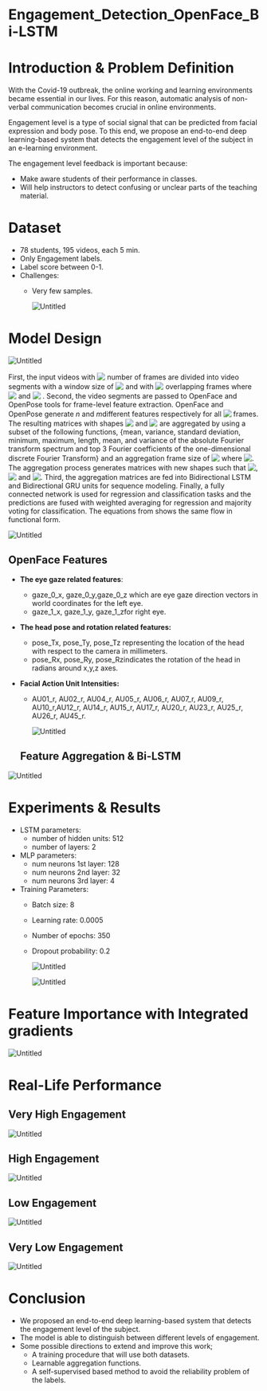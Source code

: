 # Engagement_Detection_OpenFace_Bi-LSTM

# **Introduction & Problem Definition**

With the Covid-19 outbreak, the online working and learning environments became essential in our lives. For this reason, automatic analysis of non-verbal communication becomes crucial in online environments. 

Engagement level is a type of social signal that can be predicted from facial expression and body pose.  To this end, we propose an end-to-end deep learning-based system that detects the engagement level of the subject in an e-learning environment.

The engagement level feedback is important because:

- Make aware students of their performance in classes.
- Will help instructors to detect confusing or unclear parts of the teaching material.

# Dataset

- 78 students, 195 videos, each 5 min.
- Only Engagement labels.
- Label score between 0-1.
- Challenges:
    - Very few samples.
        
        ![Untitled](Engagement_Detection_OpenFace_Bi-LSTM%2017cfcb2170c14f12b810380dd47e05cc/Untitled.png)
        

# Model Design

![Untitled](Engagement_Detection_OpenFace_Bi-LSTM%2017cfcb2170c14f12b810380dd47e05cc/Untitled%201.png)

First, the input videos with  <!-- $l$ --> <img style="transform: translateY(0.1em); background: white;" src="https://render.githubusercontent.com/render/math?math=l">  number of frames are divided into video segments with a window size of <!-- $m$ --> <img style="transform: translateY(0.1em); background: white;" src="https://render.githubusercontent.com/render/math?math=m"> and with <!-- $j$ --> <img style="transform: translateY(0.1em); background: white;" src="https://render.githubusercontent.com/render/math?math=j"> overlapping frames where <!-- $1 \leq m \leq l, m \in \mathbb{Z}$ --> <img style="transform: translateY(0.1em); background: white;" src="https://render.githubusercontent.com/render/math?math=1%20%5Cleq%20m%20%5Cleq%20l%2C%20m%20%5Cin%20%5Cmathbb%7BZ%7D">  and <!-- $0 \leq j \leq m-1, j \in \mathbb{Z}$ --> <img style="transform: translateY(0.1em); background: white;" src="https://render.githubusercontent.com/render/math?math=0%20%5Cleq%20j%20%5Cleq%20m-1%2C%20j%20%5Cin%20%5Cmathbb%7BZ%7D"> . Second, the video segments are passed to OpenFace and OpenPose tools for frame-level feature extraction. OpenFace and OpenPose generate $n$ and $m$different features respectively for all <!-- $m$ --> <img style="transform: translateY(0.1em); background: white;" src="https://render.githubusercontent.com/render/math?math=m"> frames. The resulting matrices with shapes <!-- $m \times n$ --> <img style="transform: translateY(0.1em); background: white;" src="https://render.githubusercontent.com/render/math?math=m%20%5Ctimes%20n"> and <!-- $m \times k$ --> <img style="transform: translateY(0.1em); background: white;" src="https://render.githubusercontent.com/render/math?math=m%20%5Ctimes%20k"> are aggregated by using a subset of the following functions, {mean, variance, standard deviation, minimum, maximum, length, mean, and variance of the absolute Fourier transform spectrum and top 3 Fourier coefficients of the one-dimensional discrete Fourier Transform} and an aggregation frame size of <!-- $z$ --> <img style="transform: translateY(0.1em); background: white;" src="https://render.githubusercontent.com/render/math?math=z"> where <!-- $z\leq m$ --> <img style="transform: translateY(0.1em); background: white;" src="https://render.githubusercontent.com/render/math?math=z%5Cleq%20m">. The aggregation process generates matrices with new shapes such that <!-- $a \leq m$ --> <img style="transform: translateY(0.1em); background: white;" src="https://render.githubusercontent.com/render/math?math=a%20%5Cleq%20m">, <!-- $b \geq n$ --> <img style="transform: translateY(0.1em); background: white;" src="https://render.githubusercontent.com/render/math?math=b%20%5Cgeq%20n"> and <!-- $c\geq k$ --> <img style="transform: translateY(0.1em); background: white;" src="https://render.githubusercontent.com/render/math?math=c%5Cgeq%20k">. Third, the aggregation matrices are fed into Bidirectional LSTM and Bidirectional GRU units for sequence modeling. Finally, a fully connected network is used for regression and classification tasks and the predictions are fused with weighted averaging for regression and majority voting for classification. The equations from shows the same flow in functional form.

![Untitled](Engagement_Detection_OpenFace_Bi-LSTM%2017cfcb2170c14f12b810380dd47e05cc/Untitled%202.png)

## OpenFace Features

- **The eye gaze related features**:
    - gaze_0_x, gaze_0_y,gaze_0_z which are eye gaze direction vectors in world coordinates for the left eye.
    - gaze_1_x, gaze_1_y, gaze_1_zfor right eye.
- **The head pose and rotation related features:**
    - pose_Tx, pose_Ty, pose_Tz representing the location of the head with respect to the camera in millimeters.
    - pose_Rx, pose_Ry, pose_Rzindicates the rotation of the head in radians around x,y,z axes.
- **Facial Action Unit Intensities:**
    - AU01_r, AU02_r, AU04_r, AU05_r, AU06_r, AU07_r, AU09_r, AU10_r,AU12_r, AU14_r, AU15_r, AU17_r, AU20_r, AU23_r, AU25_r, AU26_r, AU45_r.
        
        ![Untitled](Engagement_Detection_OpenFace_Bi-LSTM%2017cfcb2170c14f12b810380dd47e05cc/Untitled%203.png)
        
    
    ## **Feature Aggregation & Bi-LSTM**
    

![Untitled](Engagement_Detection_OpenFace_Bi-LSTM%2017cfcb2170c14f12b810380dd47e05cc/Untitled%204.png)

# Experiments & Results

- LSTM parameters:
    - number of hidden units: 512
    - number of layers: 2
- MLP parameters:
    - num neurons 1st layer: 128
    - num neurons 2nd layer: 32
    - num neurons 3rd layer: 4
- Training Parameters:
    - Batch size: 8
    - Learning rate: 0.0005
    - Number of epochs: 350
    - Dropout probability: 0.2
        
        ![Untitled](Engagement_Detection_OpenFace_Bi-LSTM%2017cfcb2170c14f12b810380dd47e05cc/Untitled%205.png)
        
        ![Untitled](Engagement_Detection_OpenFace_Bi-LSTM%2017cfcb2170c14f12b810380dd47e05cc/Untitled%206.png)
        

# **Feature Importance with Integrated gradients**

![Untitled](Engagement_Detection_OpenFace_Bi-LSTM%2017cfcb2170c14f12b810380dd47e05cc/Untitled%207.png)

# Real-Life Performance

## Very High Engagement

![Untitled](Engagement_Detection_OpenFace_Bi-LSTM%2017cfcb2170c14f12b810380dd47e05cc/Untitled%208.png)

## High Engagement

![Untitled](Engagement_Detection_OpenFace_Bi-LSTM%2017cfcb2170c14f12b810380dd47e05cc/Untitled%209.png)

## Low Engagement

![Untitled](Engagement_Detection_OpenFace_Bi-LSTM%2017cfcb2170c14f12b810380dd47e05cc/Untitled%2010.png)

## Very Low Engagement

![Untitled](Engagement_Detection_OpenFace_Bi-LSTM%2017cfcb2170c14f12b810380dd47e05cc/Untitled%2011.png)

# Conclusion

- We proposed an end-to-end deep learning-based system that detects the engagement level of the subject.
- The model is able to distinguish between different levels of engagement.
- Some possible directions to extend and improve this work;
    - A training procedure that will use both datasets.
    - Learnable aggregation functions.
    - A self-supervised based method to avoid the reliability problem of the labels.